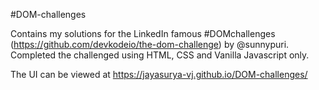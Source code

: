 
#DOM-challenges

Contains my solutions for the LinkedIn famous #DOMchallenges  (https://github.com/devkodeio/the-dom-challenge) by @sunnypuri. Completed the challenged using HTML, CSS and Vanilla Javascript only.

The UI can be viewed at https://jayasurya-vj.github.io/DOM-challenges/
